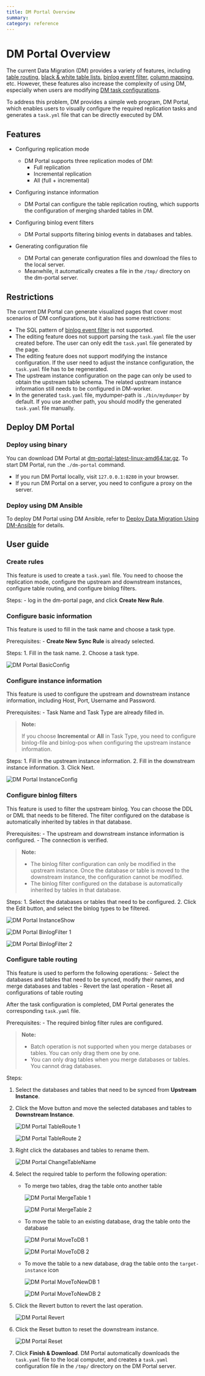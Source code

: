 ```yaml
---
title: DM Portal Overview
summary:
category: reference
---
```


# DM Portal Overview

The current Data Migration (DM) provides a variety of features, including [table routing](/reference/tools/data-migration/features/overview.md#table-routing), [black & white table lists](/reference/tools/data-migration/features/overview.md#black-white-table-lists), [binlog event filter](/reference/tools/data-migration/features/overview.md#binlog-event-filter), [column mapping](/reference/tools/data-migration/features/overview.md#column-mapping), etc. However, these features also increase the complexity of using DM, especially when users are modifying [DM task configurations](/reference/tools/data-migration/configure/task-configuration-file.md).

To address this problem, DM provides a simple web program, DM Portal, which enables users to visually configure the required replication tasks and generates a `task.yml` file that can be directly executed by DM.

## Features

- Configuring replication mode
    - DM Portal supports three replication modes of DM:
        - Full replication
        - Incremental replication
        - All (full + incremental)

- Configuring instance information
    - DM Portal can configure the table replication routing, which supports the configuration of merging sharded tables in DM.

- Configuring binlog event filters
  - DM Portal supports filtering binlog events in databases and tables.

- Generating configuration file
    - DM Portal can generate configuration files and download the files to the local server.
    - Meanwhile, it automatically creates a file in the `/tmp/` directory on the dm-portal server.

## Restrictions

The current DM Portal can generate visualized pages that cover most scenarios of DM configurations, but it also has some restrictions:

- The SQL pattern of [binlog event filter](/reference/tools/data-migration/features/overview.md#binlog-event-filter) is not supported.
- The editing feature does not support parsing the `task.yaml` file the user created before. The user can only edit the `task.yaml` file generated by the page.
- The editing feature does not support modifying the instance configuration. If the user need to adjust the instance configuration, the `task.yaml` file has to be regenerated.
- The upstream instance configuration on the page can only be used to obtain the upstream table schema. The related upstream instance information still needs to be configured in DM-worker.
- In the generated `task.yaml` file, mydumper-path is `./bin/mydumper` by default. If you use another path, you should modify the generated `task.yaml` file manually.

## Deploy DM Portal

### Deploy using binary

You can download DM Portal at [dm-portal-latest-linux-amd64.tar.gz](https://download.pingcap.org/dm-portal-latest-linux-amd64.tar.gz). To start DM Portal, run the `./dm-portal` command.

- If you run DM Portal locally, visit `127.0.0.1:8280` in your browser.
- If you run DM Portal on a server, you need to configure a proxy on the server.

### Deploy using DM Ansible

To deploy DM Portal using DM Ansible, refer to [Deploy Data Migration Using DM-Ansible](/how-to/deploy/data-migration-with-ansible.md) for details.

## User guide

### Create rules

This feature is used to create a `task.yaml` file. You need to choose the replication mode, configure the upstream and downstream instances, configure table routing, and configure binlog filters.

Steps:
    - log in the dm-portal page, and click **Create New Rule**.

### Configure basic information

This feature is used to fill in the task name and choose a task type.

Prerequisites: 
    - **Create New Sync Rule** is already selected.

Steps:
    1. Fill in the task name.
    2. Choose a task type.

![DM Portal BasicConfig](/media/dm-portal-basicconfig.png)

### Configure instance information

This feature is used to configure the upstream and downstream instance information, including Host, Port, Username and Password.

Prerequisites:
    - Task Name and Task Type are already filled in.

> **Note:**
>
> If you choose **Incremental** or **All** in Task Type, you need to configure binlog-file and binlog-pos when configuring the upstream instance information.

Steps:
    1. Fill in the upstream instance information.
    2. Fill in the downstream instance information.
    3. Click Next.

![DM Portal InstanceConfig](/media/dm-portal-instanceconfig.png)

### Configure binlog filters

This feature is used to filter the upstream binlog. You can choose the DDL or DML that needs to be filtered. The filter configured on the database is automatically inherited by tables in that database.

Prerequisites:
    - The upstream and downstream instance information is configured.
    - The connection is verified.

> **Note:**
>
> - The binlog filter configuration can only be modified in the upstream instance. Once the database or table is moved to the downstream instance, the configuration cannot be modified.
> - The binlog filter configured on the database is automatically inherited by tables in that database.

Steps:
    1. Select the databases or tables that need to be configured.
    2. Click the Edit button, and select the binlog types to be filtered.

![DM Portal InstanceShow](/media/dm-portal-instanceshow.png)

![DM Portal BinlogFilter 1](/media/dm-portal-binlogfilter-1.png)

![DM Portal BinlogFilter 2](/media/dm-portal-binlogfilter-2.png)

### Configure table routing

This feature is used to perform the following operations:
    - Select the databases and tables that need to be synced, modify their names, and merge databases and tables
    - Revert the last operation
    - Reset all configurations of table routing

After the task configuration is completed, DM Portal generates the corresponding `task.yaml` file.

Prerequisites:
    - The required binlog filter rules are configured.

> **Note:**
>
> - Batch operation is not supported when you merge databases or tables. You can only drag them one by one.
> - You can only drag tables when you merge databases or tables. You cannot drag databases.

Steps:

1. Select the databases and tables that need to be synced from **Upstream Instance**.

2. Click the Move button and move the selected databases and tables to **Downstream Instance**.
    
    ![DM Portal TableRoute 1](/media/dm-portal-tableroute-1.png)

    ![DM Portal TableRoute 2](/media/dm-portal-tableroute-2.png)

3. Right click the databases and tables to rename them.

    ![DM Portal ChangeTableName](/media/dm-portal-changetablename.png)

4. Select the required table to perform the following operation:
    - To merge two tables, drag the table onto another table

        ![DM Portal MergeTable 1](/media/dm-portal-mergetable-1.png)

        ![DM Portal MergeTable 2](/media/dm-portal-mergetable-2.png)

    - To move the table to an existing database, drag the table onto the database

        ![DM Portal MoveToDB 1](/media/dm-portal-movetodb-1.png)

        ![DM Portal MoveToDB 2](/media/dm-portal-movetodb-2.png)

    - To move the table to a new database, drag the table onto the `target-instance` icon

        ![DM Portal MoveToNewDB 1](/media/dm-portal-movetonewdb-1.png)

        ![DM Portal MoveToNewDB 2](/media/dm-portal-movetonewdb-2.png)

5. Click the Revert button to revert the last operation.

    ![DM Portal Revert](/media/dm-portal-revert.png)

6. Click the Reset button to reset the downstream instance.

    ![DM Portal Reset](/media/dm-portal-reset.png)

7. Click **Finish & Download**. DM Portal automatically downloads the `task.yaml` file to the local computer, and creates a `task.yaml` configuration file in the `/tmp/` directory on the DM Portal server.
